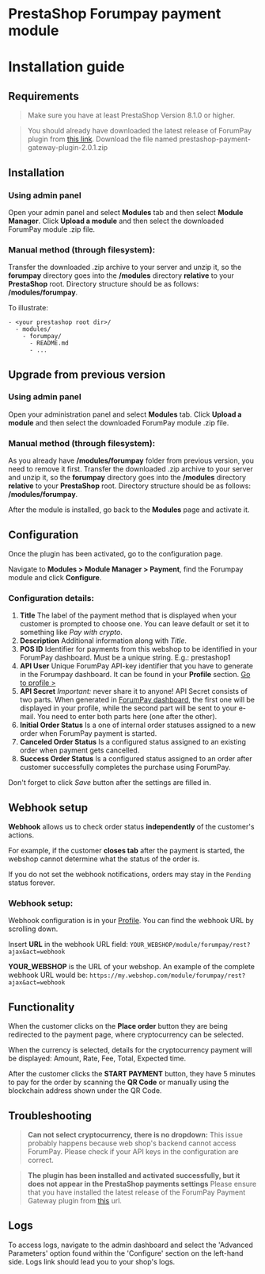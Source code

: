 # PrestaShop Forumpay payment module
# Installation guide

## Requirements

> Make sure you have at least PrestaShop Version 8.1.0 or higher.

> You should already have downloaded the latest release of ForumPay plugin from [this link](https://github.com/forumpay/prestashop-payment-gateway-plugin/releases/latest).
Download the file named prestashop-payment-gateway-plugin-2.0.1.zip

## Installation

### Using admin panel

Open your admin panel and select **Modules** tab and then select **Module Manager**. Click **Upload a module** and then select the downloaded ForumPay module .zip file.

### Manual method (through filesystem):

Transfer the downloaded .zip archive to your server and unzip it, so the **forumpay** directory goes into
the **/modules** directory **relative** to your **PrestaShop** root.
Directory structure should be as follows: **/modules/forumpay**.

To illustrate:

```
- <your prestashop root dir>/
  - modules/
    - forumpay/
      - README.md
      - ...
```

## Upgrade from previous version

### Using admin panel

Open your administration panel and select **Modules** tab. Click **Upload a module** and then
select the downloaded ForumPay module .zip file.

### Manual method (through filesystem):

As you already have **/modules/forumpay** folder from previous version, you need to remove it first.
Transfer the downloaded .zip archive to your server and unzip it, so the **forumpay** directory goes into the
**/modules** directory **relative** to your **PrestaShop** root.
Directory structure should be as follows: **/modules/forumpay**.

After the module is installed, go back to the **Modules** page and activate it.

## Configuration

Once the plugin has been activated, go to the configuration page.

Navigate to **Modules > Module Manager > Payment**, find the Forumpay module and click **Configure**.

### Configuration details:

1. **Title**
   The label of the payment method that is displayed when your customer is prompted to choose one.
   You can leave default or set it to something like *Pay with crypto*.
2. **Description**
   Additional information along with *Title*.
3. **POS ID**
   Identifier for payments from this webshop to be identified in your ForumPay dashboard.
   Must be a unique string. E.g.: prestashop1
4. **API User**
   Unique ForumPay API-key identifier that you have to generate in the Forumpay dashboard.
   It can be found in your **Profile** section.
   [Go to profile >](https://dashboard.forumpay.com/pay/userPaymentGateway.api_settings)
5. **API Secret**
   *Important:* never share it to anyone!
   API Secret consists of two parts. When generated in [ForumPay dashboard](https://dashboard.forumpay.com/pay/userPaymentGateway.api_settings), the first one will be displayed in your profile, while the second part will be sent to your e-mail. You need to enter both parts here (one after the other).
6. **Initial Order Status**
   Is a one of internal order statuses assigned to a new order when ForumPay payment is started.
7. **Canceled Order Status**
   Is a configured status assigned to an existing order when payment gets cancelled.
8. **Success Order Status**
   Is a configured status assigned to an order after customer successfully completes the purchase using ForumPay.

Don't forget to click *Save* button after the settings are filled in.

## Webhook setup

**Webhook** allows us to check order status **independently** of the customer's actions.

For example, if the customer **closes tab** after the payment is started,
the webshop cannot determine what the status of the order is.

If you do not set the webhook notifications, orders may stay in the `Pending` status forever.

### Webhook setup:

Webhook configuration is in your [Profile](https://dashboard.forumpay.com/pay/userPaymentGateway.api_settings#webhook_notifications).
You can find the webhook URL by scrolling down.

Insert **URL** in the webhook URL field:
`YOUR_WEBSHOP/module/forumpay/rest?ajax&act=webhook`

**YOUR_WEBSHOP** is the URL of your webshop. An example of the complete webhook URL would be:
`https://my.webshop.com/module/forumpay/rest?ajax&act=webhook`

## Functionality

When the customer clicks on the **Place order** button they are being redirected to the payment page, where cryptocurrency can be selected.

When the currency is selected, details for the cryptocurrency payment will be displayed: Amount, Rate, Fee, Total, Expected time.

After the customer clicks the **START PAYMENT** button, they have 5 minutes to pay for the order by scanning the **QR Code** or manually using the blockchain address shown under the QR Code.

## Troubleshooting

> **Can not select cryptocurrency, there is no dropdown:**
This issue probably happens because web shop's backend cannot access ForumPay.
Please check if your API keys in the configuration are correct.

> **The plugin has been installed and activated successfully, but it does not appear in the PrestaShop payments settings**
Please ensure that you have installed the latest release of the ForumPay Payment Gateway plugin from [this](https://github.com/forumpay/presta-payment-gateway-plugin/releases/latest) url.

## Logs

To access logs, navigate to the admin dashboard and select the 'Advanced Parameters'
option found within the 'Configure' section on the left-hand side. Logs link should lead you to your shop's logs.

